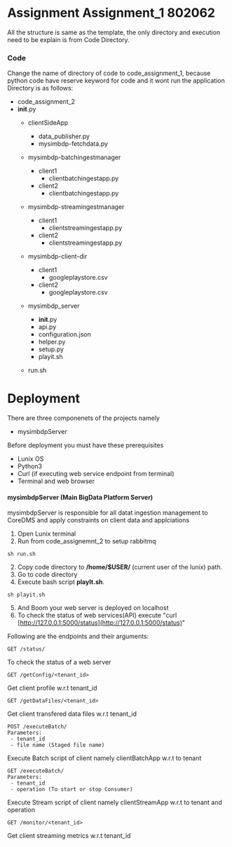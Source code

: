 # Assignment Assignment_1  802062

All the structure is same as the template, the only directory and execution need to be explain is from Code Directory.


### Code

Change the name of directory of code to code_assignment_1, because python code have reserve keyword for code and it wont run the application
Directory is as follows:

* code_assignment_2
* __init__.py
    * clientSideApp
        * data_publisher.py
        * mysimbdp-fetchdata.py
       
    * mysimbdp-batchingestmanager
        * client1
            * clientbatchingestapp.py
        * client2
            * clientbatchingestapp.py
    
    * mysimbdp-streamingestmanager
        * client1
            * clientstreamingestapp.py
        * client2
            * clientstreamingestapp.py
    
    * mysimbdp-client-dir
        * client1
            * googleplaystore.csv
        * client2
            * googleplaystore.csv
    * mysimbdp_server
        * __init__.py
        * api.py
        * configuration.json
        * helper.py
        * setup.py
        * playit.sh
    * run.sh
    
# Deployment

There are three componenets of the projects namely

* mysimbdpServer

Before deployment you must have these prerequisites

* Lunix OS
* Python3
* Curl (if executing web service endpoint from terminal)
*  Terminal and web browser


#### mysimbdpServer (Main BigData Platform Server)

mysimbdpServer is responsible for all datat ingestion management to CoreDMS and apply constraints on client data and applciations

1) Open Lunix terminal
2) Run from code_assignemnt_2 to setup rabbitmq
```commandline
sh run.sh
```
2) Copy code directory to **/home/$USER/** (current user of the lunix) path.
3) Go to code directory
4) Execute bash script **playIt.sh**.
```commandline
sh playit.sh
```
5) And Boom your web server is deployed on localhost
6) To check the status of web services(API) execute "curl [http://127.0.0.1:5000/status](http://127.0.0.1:5000/status)"

Following are the endpoints and their arguments:

```
GET /status/
```
To check the status of a web server

```
GET /getConfig/<tenant_id>
```
Get client profile w.r.t tenant_id


```
GET /getDataFiles/<tenant_id>
```
Get client transfered data files w.r.t tenant_id

```
POST /executeBatch/
Parameters:
 - tenant_id
 - file name (Staged file name)
```
Execute Batch script of client namely clientBatchApp w.r.t to tenant


```
GET /executeBatch/
Parameters:
 - tenant_id
 - operation (To start or stop Consumer)
```
Execute Stream script of client namely clientStreamApp w.r.t to tenant and operation

```
GET /monitor/<tenant_id>
```
Get client streaming metrics w.r.t tenant_id

